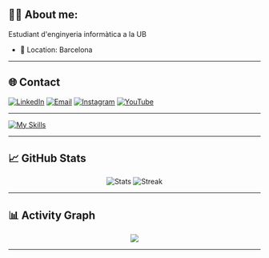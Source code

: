 ## 👨‍💻 About me:
Estudiant d'enginyeria informàtica a la UB
- 📍 Location: Barcelona

---

## 🌐 Contact
[![LinkedIn](https://img.shields.io/badge/LinkedIn-0A66C2?style=for-the-badge&logo=linkedin&logoColor=white)](https://www.linkedin.com/in/mart%C3%AD-mir%C3%B3-barcel%C3%B3-b68539336/)
[![Email](https://img.shields.io/badge/Email-D14836?style=for-the-badge&logo=gmail&logoColor=white)](mailto:marti.miro.06@gmail.com)
[![Instagram](https://img.shields.io/badge/Instagram-E4405F?style=for-the-badge&logo=instagram&logoColor=white)](https://www.instagram.com/martimiroo/)
[![YouTube](https://img.shields.io/badge/YouTube-FF0000?style=for-the-badge&logo=youtube&logoColor=white)](https://www.youtube.com/@martimiroo)

---

[![My Skills](https://skillicons.dev/icons?i=python,java,cpp,vscode,github,git,vim,linux)](https://skillicons.dev)

---

## 📈 GitHub Stats
<div align="center">
<img src="https://github-readme-stats.vercel.app/api?username=martimiro&show_icons=true&theme=tokyonight" alt="Stats" />
<img src="https://github-readme-streak-stats.herokuapp.com?user=martimiro&theme=tokyonight" alt="Streak" />
</div>

---

## 📊 Activity Graph
<div align="center">
<img src="https://github-readme-activity-graph.vercel.app/graph?username=martimiro&theme=tokyo-night&area=true" />
</div>

---
